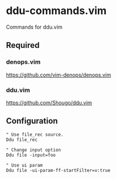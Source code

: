# ddu-commands.vim

Commands for ddu.vim


## Required

### denops.vim

https://github.com/vim-denops/denops.vim


### ddu.vim

https://github.com/Shougo/ddu.vim


## Configuration

```vim
" Use file_rec source.
Ddu file_rec

" Change input option
Ddu file -input=foo

" Use ui param
Ddu file -ui-param-ff-startFilter=v:true
```
